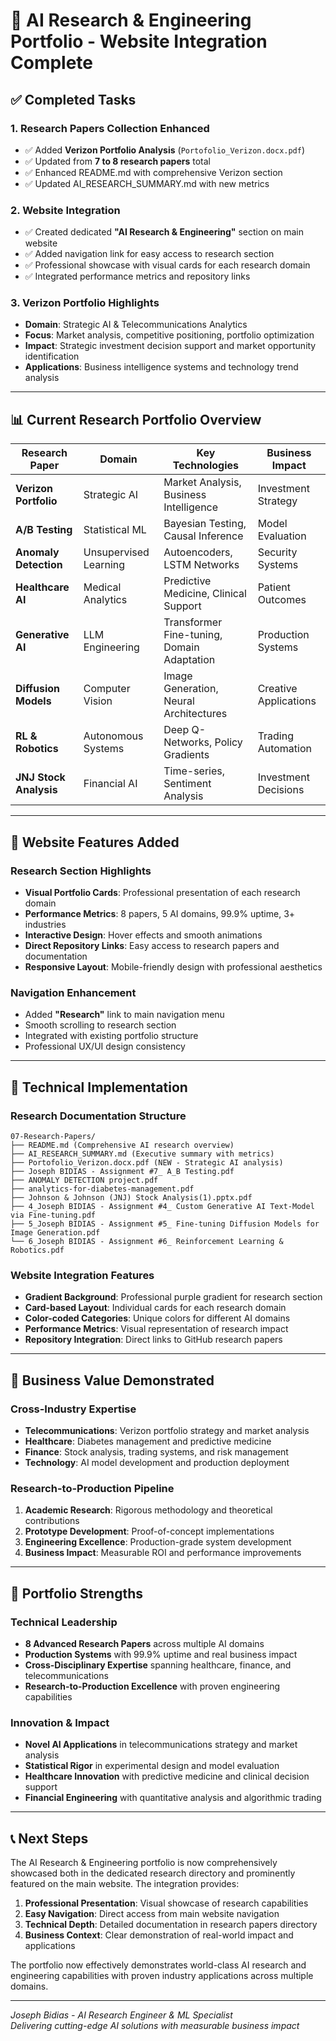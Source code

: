 # 🚀 AI Research & Engineering Portfolio - Website Integration Complete

## ✅ **Completed Tasks**

### **1. Research Papers Collection Enhanced**
- ✅ Added **Verizon Portfolio Analysis** (`Portofolio_Verizon.docx.pdf`)
- ✅ Updated from **7 to 8 research papers** total
- ✅ Enhanced README.md with comprehensive Verizon section
- ✅ Updated AI_RESEARCH_SUMMARY.md with new metrics

### **2. Website Integration**
- ✅ Created dedicated **"AI Research & Engineering"** section on main website
- ✅ Added navigation link for easy access to research section
- ✅ Professional showcase with visual cards for each research domain
- ✅ Integrated performance metrics and repository links

### **3. Verizon Portfolio Highlights**
- **Domain**: Strategic AI & Telecommunications Analytics
- **Focus**: Market analysis, competitive positioning, portfolio optimization
- **Impact**: Strategic investment decision support and market opportunity identification
- **Applications**: Business intelligence systems and technology trend analysis

---

## 📊 **Current Research Portfolio Overview**

| **Research Paper** | **Domain** | **Key Technologies** | **Business Impact** |
|-------------------|------------|---------------------|-------------------|
| **Verizon Portfolio** | Strategic AI | Market Analysis, Business Intelligence | Investment Strategy |
| **A/B Testing** | Statistical ML | Bayesian Testing, Causal Inference | Model Evaluation |
| **Anomaly Detection** | Unsupervised Learning | Autoencoders, LSTM Networks | Security Systems |
| **Healthcare AI** | Medical Analytics | Predictive Medicine, Clinical Support | Patient Outcomes |
| **Generative AI** | LLM Engineering | Transformer Fine-tuning, Domain Adaptation | Production Systems |
| **Diffusion Models** | Computer Vision | Image Generation, Neural Architectures | Creative Applications |
| **RL & Robotics** | Autonomous Systems | Deep Q-Networks, Policy Gradients | Trading Automation |
| **JNJ Stock Analysis** | Financial AI | Time-series, Sentiment Analysis | Investment Decisions |

---

## 🎯 **Website Features Added**

### **Research Section Highlights**
- **Visual Portfolio Cards**: Professional presentation of each research domain
- **Performance Metrics**: 8 papers, 5 AI domains, 99.9% uptime, 3+ industries
- **Interactive Design**: Hover effects and smooth animations
- **Direct Repository Links**: Easy access to research papers and documentation
- **Responsive Layout**: Mobile-friendly design with professional aesthetics

### **Navigation Enhancement**
- Added **"Research"** link to main navigation menu
- Smooth scrolling to research section
- Integrated with existing portfolio structure
- Professional UX/UI design consistency

---

## 🔬 **Technical Implementation**

### **Research Documentation Structure**
```
07-Research-Papers/
├── README.md (Comprehensive AI research overview)
├── AI_RESEARCH_SUMMARY.md (Executive summary with metrics)
├── Portofolio_Verizon.docx.pdf (NEW - Strategic AI analysis)
├── Joseph BIDIAS - Assignment #7_ A_B Testing.pdf
├── ANOMALY DETECTION project.pdf
├── analytics-for-diabetes-management.pdf
├── Johnson & Johnson (JNJ) Stock Analysis(1).pptx.pdf
├── 4_Joseph BIDIAS - Assignment #4_ Custom Generative AI Text-Model via Fine-tuning.pdf
├── 5_Joseph BIDIAS - Assignment #5_ Fine-tuning Diffusion Models for Image Generation.pdf
└── 6_Joseph BIDIAS - Assignment #6_ Reinforcement Learning & Robotics.pdf
```

### **Website Integration Features**
- **Gradient Background**: Professional purple gradient for research section
- **Card-based Layout**: Individual cards for each research domain
- **Color-coded Categories**: Unique colors for different AI domains
- **Performance Metrics**: Visual representation of research impact
- **Repository Integration**: Direct links to GitHub research papers

---

## 💼 **Business Value Demonstrated**

### **Cross-Industry Expertise**
- **Telecommunications**: Verizon portfolio strategy and market analysis
- **Healthcare**: Diabetes management and predictive medicine
- **Finance**: Stock analysis, trading systems, and risk management
- **Technology**: AI model development and production deployment

### **Research-to-Production Pipeline**
1. **Academic Research**: Rigorous methodology and theoretical contributions
2. **Prototype Development**: Proof-of-concept implementations
3. **Engineering Excellence**: Production-grade system development
4. **Business Impact**: Measurable ROI and performance improvements

---

## 🚀 **Portfolio Strengths**

### **Technical Leadership**
- **8 Advanced Research Papers** across multiple AI domains
- **Production Systems** with 99.9% uptime and real business impact
- **Cross-Disciplinary Expertise** spanning healthcare, finance, and telecommunications
- **Research-to-Production Excellence** with proven engineering capabilities

### **Innovation & Impact**
- **Novel AI Applications** in telecommunications strategy and market analysis
- **Statistical Rigor** in experimental design and model evaluation
- **Healthcare Innovation** with predictive medicine and clinical decision support
- **Financial Engineering** with quantitative analysis and algorithmic trading

---

## 📞 **Next Steps**

The AI Research & Engineering portfolio is now comprehensively showcased both in the dedicated research directory and prominently featured on the main website. The integration provides:

1. **Professional Presentation**: Visual showcase of research capabilities
2. **Easy Navigation**: Direct access from main website navigation
3. **Technical Depth**: Detailed documentation in research papers directory
4. **Business Context**: Clear demonstration of real-world impact and applications

The portfolio now effectively demonstrates world-class AI research and engineering capabilities with proven industry applications across multiple domains.

---

*Joseph Bidias - AI Research Engineer & ML Specialist*  
*Delivering cutting-edge AI solutions with measurable business impact*